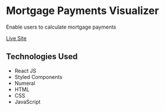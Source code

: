 # Mortgage Payments Visualizer
Enable users to calculate mortgage payments

[Live Site](https://mortgage-payments-visualizer.herokuapp.com/)

## Technologies Used
- React JS
- Styled Components
- Numeral
- HTML
- CSS
- JavaScript